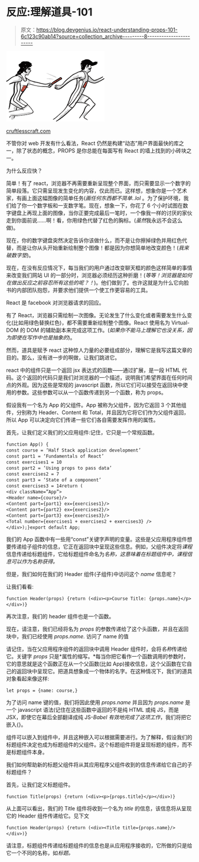 # 反应:理解道具-101

> 原文：<https://blog.devgenius.io/react-understanding-props-101-6c123c90ab14?source=collection_archive---------8----------------------->

![](img/7f350fed5ee7e0bd7d6e6a6a27d00c07.png)

[cruftlesscraft.com](https://www.google.com/url?sa=i&url=https%3A%2F%2Fcruftlesscraft.com%2Fpassing-data-from-twig-to-javascript&psig=AOvVaw3kHEF2I0fFdkZVoULce8xm&ust=1650465626266000&source=images&cd=vfe&ved=2ahUKEwju9prcraD3AhURxyoKHUcODOcQr4kDegUIARCCAQ)

不管你对 web 开发有什么看法，React 仍然是构建“动态”用户界面最快的库之一，除了状态的概念，PROPS 是你总能在每面写有 React 的墙上找到的小砖块之一。

为什么反应快？

简单！有了 react，浏览器不再需要重新呈现整个界面，而只需要显示一个数字的简单段落。它只需呈现发生变化的内容，仅此而已。这样想，想象你是一个艺术家，有画上面这幅图像的简单任务(*画任何东西都不简单..lol* 。为了保护环境，我们给了你一个数字板和一支数字笔。现在，想象一下，你花了 6 个小时试图在数字键盘上再现上面的图像，当你正要完成最后一笔时，一个像我一样的讨厌的家伙走到你面前说……啊！看，你用绿色代替了红色的胸标。(*虽然*我永远不会这么做)。

现在，你的数字键盘突然决定告诉你该做什么，而不是让你擦掉绿色并用红色代替，而是让你从头开始重新绘制整个图像！都是因为你想简单地改变颜色！(*我来破数字垫*)。

现在，在没有反应情况下，每当我们的用户通过改变聊天框的颜色这样简单的事情来改变我们网站 UI 的一部分时，浏览器必须经历这种折磨！(*等等！浏览器是如何在做出反应之前容忍所有这些的呢？！*)。他们做到了。也许这就是为什么它向脸书的内部团队抱怨，并要求他们提供一个使工作更容易的工具。

React 是 facebook 对浏览器请求的回应。

有了 React，浏览器只需绘制一次图像。无论发生了什么变化或者需要发生什么变化(比如用绿色替换红色)，都不需要重新绘制整个图像。React 使用名为 Virtual-DOM 的 DOM 的辅助副本来完成这项工作。(*如果你不能马上理解它也没关系，因为即使在写作中也是抽象的*)。

然而，道具是赋予 react 这种惊人力量的必要组成部分，理解它是我写这篇文章的目的。那么，没有进一步的啊做，让我们跳进它。

react 中的组件只是一个返回 jsx 表达式的函数——通过扩展，是一段 HTML 代码。这个返回的代码只是我们对浏览器的一个描述，说明我们希望界面在任何时间点的外观。因为这些是常规的 javascript 函数，所以它们可以接受在返回块中使用的参数。这些参数可以从一个函数传递到另一个函数，称为 props。

假设我有一个名为 App 的父组件。App 被称为父组件，因为它返回 3 个其他组件，分别称为 Header、Content 和 Total，并且因为它将它们作为父组件返回，所以 App 可以决定向它们传递一些它们各自需要发挥作用的属性。

首先，让我们定义我们的父应用组件:记住，它只是一个常规函数。

```
function App() {
const course = ‘Half Stack application development’
const part1 = ‘Fundamentals of React’
const exercises1 = 10
const part2 = ‘Using props to pass data’
const exercises2 = 7
const part3 = ‘State of a component’
const exercises3 = 14return (
<div className=”App”>
<Header name={course}/>
<Content part={part1} ex={exercises1}/>
<Content part={part2} ex={exercises2}/>
<Content part={part3} ex={exercises3}/>
<Total number={exercises1 + exercises2 + exercises3} />
</div>);}export default App;
```

我们的 App 函数中有一些用“const”关键字声明的变量。这些是父应用程序组件想要传递给子组件的信息，它正在返回块中呈现这些信息。例如，父组件决定将*课程*信息传递给标题组件，它给标题组件命名为*名称，*这意味着在标题组件中，课程信息可以作为*名称获得。*

但是，我们如何在我们的 Header 组件(子组件)中访问这个 *name* 信息呢？

让我们看看:

```
function Header(props) {return (<div><p>Course Title: {props.name}</p></div>)}
```

再次注意，我们的 header 组件也是一个函数。

现在，请注意，我们已经将名为 *props* 的参数传递给了这个头函数，并且在返回块中，我们已经使用 *props.name.* 访问了 name 的值

请记住，当在父应用程序组件的返回块中调用 Header 组件时，会将*名称*传递给它。关键字 *props* 只是*属性的缩写。*每当你把它看作一个函数调用的参数时，它的意思就是这个函数正在从一个父函数(比如 App)接收信息，这个父函数在它自己的返回块中呈现它。把道具想象成一个物体的名字。在这种情况下，我们的道具对象看起来像这样:

```
let props = {name: course,}
```

为了访问 name 键的值，我们将因此使用 *props.name* 并且因为 *props.name* 是一个 javascript 语法(记住在这些函数中返回的不是纯 HTML 或纯 JS，而是 JSX，即使它在幕后全部翻译成纯 JS-*Babel 有效地完成了这项工作*，我们将把它嵌入{}。

组件可以嵌入到组件中，并且这种嵌入可以根据需要进行。为了解释，假设我们的标题组件决定也成为标题组件的父组件。这个标题组件将是呈现标题的组件，而不是标题组件本身。

我们如何帮助新的标题父组件将从其应用程序父组件收到的信息传递给它自己的子标题组件？

首先，让我们定义标题组件。

```
function Title(props) {return (<div><p>{props.title}</p></div>)}
```

从上面可以看出，我们的 Title 组件将收到一个名为 *title* 的信息，该信息将从呈现它的 Header 组件传递给它。见下文

```
function Header(props) {return (<div><Title title={props.name}/></div>)}
```

请注意，标题组件传递给标题组件的信息也是从应用程序接收的，它所做的只是给它一个不同的名称，如*标题。*